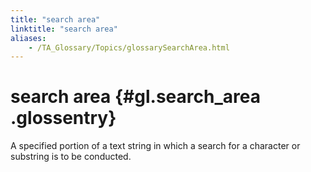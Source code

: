 ```yaml
--- 
title: "search area"
linktitle: "search area"
aliases: 
    - /TA_Glossary/Topics/glossarySearchArea.html
---
```

# search area {#gl.search_area .glossentry}

A specified portion of a text string in which a search for a character or substring is to be conducted.

